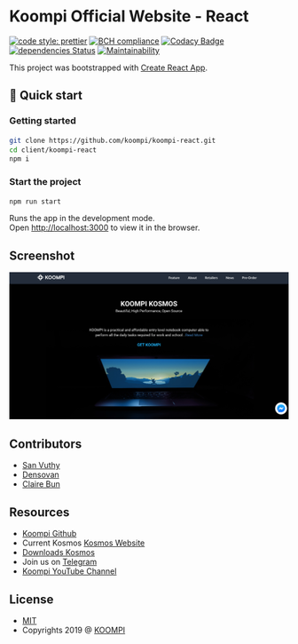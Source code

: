 # Koompi Official Website - React

[![code style: prettier](https://img.shields.io/badge/code_style-prettier-ff69b4.svg?style=flat-square)](https://github.com/prettier/prettier) [![BCH compliance](https://bettercodehub.com/edge/badge/cbun097/koompi-react?branch=master)](https://bettercodehub.com/) [![Codacy Badge](https://api.codacy.com/project/badge/Grade/7853e61bcd0c4eb3bbac8d63e152989b)](https://www.codacy.com/manual/cbun097/koompi-react?utm_source=github.com&utm_medium=referral&utm_content=cbun097/koompi-react&utm_campaign=Badge_Grade) [![dependencies Status](https://david-dm.org/cbun097/koompi-react/status.svg)](https://david-dm.org/cbun097/koompi-react) [![Maintainability](https://api.codeclimate.com/v1/badges/212b36c649af5e7f74c1/maintainability)](https://codeclimate.com/github/cbun097/koompi-react/maintainability)

This project was bootstrapped with [Create React App](https://github.com/facebook/create-react-app).

## 🚀 Quick start

### Getting started

```bash
git clone https://github.com/koompi/koompi-react.git
cd client/koompi-react
npm i
```

### Start the project

```bash
npm run start
```

Runs the app in the development mode.\
Open <http://localhost:3000> to view it in the browser.

## Screenshot

![screenshot](client/public/img/screenshot-website.png)

## Contributors

- [San Vuthy](https://github.com/san-vuthy)
- [Densovan](https://github.com/Densovan)
- [Claire Bun](https://github.com/cbun097)

## Resources

- [Koompi Github](https://github.com/Koompi)
- Current Kosmos [Kosmos Website](https://kosmos.kramaos.org/)
- [Downloads Kosmos](https://kosmos.kramaos.org/kosmos)
- Join us on [Telegram](https://t.me/koompi)
- [Koompi YouTube Channel](https://www.youtube.com/channel/UC_j4WMcUMt9QsUphFYAsQpg)

## License

- [MIT](LICENSE)
- Copyrights 2019 @ [KOOMPI]()

